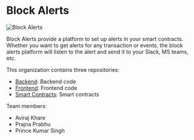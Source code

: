# Block Alerts

![Block Alerts](https://i.imgur.com/9bls03r.png "Block Alerts")

Block Alerts provide a platform to set up alerts in your smart contracts. Whether you want to get alerts for any transaction or events, the block alerts platform will listen to the alert and send it to your Slack, MS teams, etc.

This organization contains three repositories:
 - [Backend](https://github.com/Block-Alerts-ETH-India/backend): Backend code
 - [Frontend](https://github.com/Block-Alerts-ETH-India/frontend): Frontend code
 - [Smart Contracts](https://github.com/Block-Alerts-ETH-India/smart-contracts): Smart contracts

Team members:
 - Aviraj Khare
 - Prajna Prabhu
 - Prince Kumar Singh
